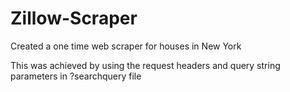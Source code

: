 # Zillow-Scraper
Created a one time web scraper for houses in New York

This was achieved by using the request headers and query string parameters in ?searchquery file
